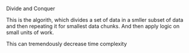 Divide and Conquer


This is the algorith, which divides a set of data in a smller subset of data and then repeating it for smallest data chunks.
And then apply logic on small units of work. 

This can tremendously decrease time complexity
